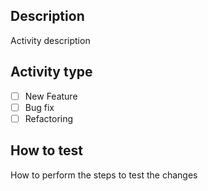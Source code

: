 ## Description

Activity description

## Activity type

- [ ] New Feature
- [ ] Bug fix
- [ ] Refactoring

## How to test

How to perform the steps to test the changes 
